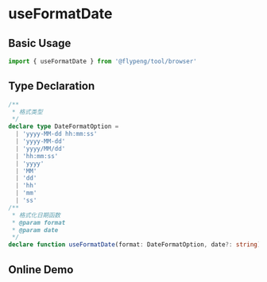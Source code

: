 # useFormatDate

## Basic Usage

```ts
import { useFormatDate } from '@flypeng/tool/browser'
```

## Type Declaration

```ts
/**
 * 格式类型
 */
declare type DateFormatOption =
  | 'yyyy-MM-dd hh:mm:ss'
  | 'yyyy-MM-dd'
  | 'yyyy/MM/dd'
  | 'hh:mm:ss'
  | 'yyyy'
  | 'MM'
  | 'dd'
  | 'hh'
  | 'mm'
  | 'ss'
/**
 * 格式化日期函数
 * @param format
 * @param date
 */
declare function useFormatDate(format: DateFormatOption, date?: string): void
```

## Online Demo

<preview path="./index.vue" title="useFormatDate" description="Format Date"></preview>
